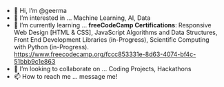 - 👋 Hi, I’m @geerma
- 👀 I’m interested in ... Machine Learning, AI, Data
- 🌱 I’m currently learning ... **freeCodeCamp Certifications**: Responsive Web Design [HTML & CSS], JavaScript Algorithms and Data Structures, Front End Development Libraries (in-Progress), Scientific Computing with Python (in-Progress). https://www.freecodecamp.org/fccc853331e-8d63-4074-bf4c-51bbb9c1e863
- 💞️ I’m looking to collaborate on ... Coding Projects, Hackathons
- 📫 How to reach me ... message me!

